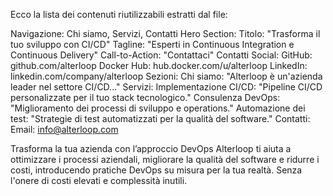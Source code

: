 Ecco la lista dei contenuti riutilizzabili estratti dal file:

Navigazione: Chi siamo, Servizi, Contatti
Hero Section:
Titolo: "Trasforma il tuo sviluppo con CI/CD"
Tagline: "Esperti in Continuous Integration e Continuous Delivery"
Call-to-Action: "Contattaci"
Contatti Social:
GitHub: github.com/alterloop
Docker Hub: hub.docker.com/u/alterloop
LinkedIn: linkedin.com/company/alterloop
Sezioni:
Chi siamo: "Alterloop è un'azienda leader nel settore CI/CD..."
Servizi:
Implementazione CI/CD: "Pipeline CI/CD personalizzate per il tuo stack tecnologico."
Consulenza DevOps: "Miglioramento dei processi di sviluppo e operations."
Automazione dei test: "Strategie di test automatizzati per la qualità del software."
Contatti: Email: info@alterloop.com

Trasforma la tua azienda con l’approccio DevOps
Alterloop ti aiuta a ottimizzare i processi aziendali, migliorare la qualità del software e ridurre i costi, introducendo pratiche DevOps su misura per la tua realtà. Senza l'onere di costi elevati e complessità inutili.